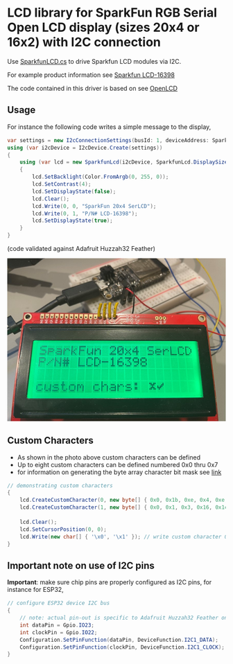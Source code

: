 # LCD library for SparkFun RGB Serial Open LCD display (sizes 20x4 or 16x2) with I2C connection

 Use [SparkfunLCD.cs](SparkfunLCD.cs) to drive Sparkfun LCD modules via I2C.
 
 For example product information see [Sparkfun LCD-16398](https://www.sparkfun.com/products/16398)
 
 The code contained in this driver is based on see [OpenLCD](https://github.com/sparkfun/OpenLCD)

 ## Usage

For instance the following code writes a simple message to the display,
```csharp
var settings = new I2cConnectionSettings(busId: 1, deviceAddress: SparkfunLcd.DefaultI2cAddress, busSpeed: I2cBusSpeed.StandardMode);
using (var i2cDevice = I2cDevice.Create(settings))
{
    using (var lcd = new SparkfunLcd(i2cDevice, SparkfunLcd.DisplaySizeEnum.Size20x4))
    {
        lcd.SetBacklight(Color.FromArgb(0, 255, 0));
        lcd.SetContrast(4);
        lcd.SetDisplayState(false);
        lcd.Clear();
        lcd.Write(0, 0, "SparkFun 20x4 SerLCD");
        lcd.Write(0, 1, "P/N# LCD-16398");
        lcd.SetDisplayState(true);
    }
}
```

(code validated against Adafruit Huzzah32 Feather)

![Example usage](SparkFunLcd.jpg)

 ## Custom Characters
 
 - As shown in the photo above custom characters can be defined
 - Up to eight custom characters can be defined numbered 0x0 thru 0x7
 - for information on generating the byte array character bit mask see [link](https://www.quinapalus.com/hd44780udg.html)

```csharp
// demonstrating custom characters
{
    lcd.CreateCustomCharacter(0, new byte[] { 0x0, 0x1b, 0xe, 0x4, 0xe, 0x1b, 0x0, 0x0 }); // define custom character 0x0
    lcd.CreateCustomCharacter(1, new byte[] { 0x0, 0x1, 0x3, 0x16, 0x1c, 0x8, 0x0, 0x0 }); // define custom character 0x1

    lcd.Clear();
    lcd.SetCursorPosition(0, 0);
    lcd.Write(new char[] { '\x0', '\x1' }); // write custom character 0x0 followed by custom character 0x1
}
```


 ## Important note on use of I2C pins

**Important**: make sure chip pins are properly configured as I2C pins, for instance for ESP32,

```csharp
// configure ESP32 device I2C bus
{
    // note: actual pin-out is specific to Adafruit Huzzah32 Feather on which code was tested
    int dataPin = Gpio.IO23;
    int clockPin = Gpio.IO22;
    Configuration.SetPinFunction(dataPin, DeviceFunction.I2C1_DATA);
    Configuration.SetPinFunction(clockPin, DeviceFunction.I2C1_CLOCK);
}
```
